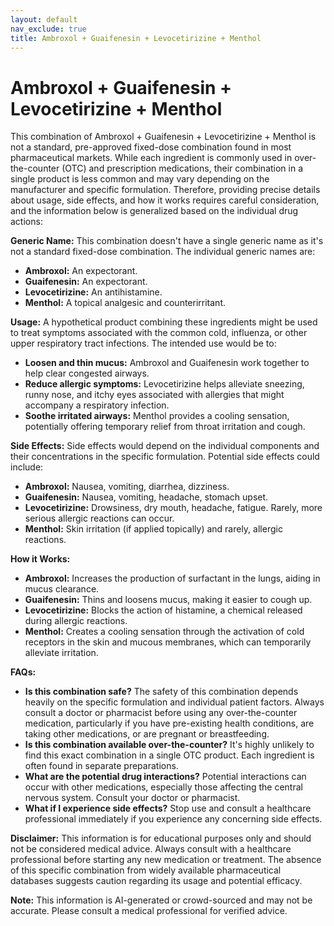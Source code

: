 ```yaml
---
layout: default
nav_exclude: true
title: Ambroxol + Guaifenesin + Levocetirizine + Menthol
---
```


# Ambroxol + Guaifenesin + Levocetirizine + Menthol

This combination of Ambroxol + Guaifenesin + Levocetirizine + Menthol is not a standard, pre-approved fixed-dose combination found in most pharmaceutical markets.  While each ingredient is commonly used in over-the-counter (OTC) and prescription medications, their combination in a single product is less common and may vary depending on the manufacturer and specific formulation. Therefore, providing precise details about usage, side effects, and how it works requires careful consideration, and the information below is generalized based on the individual drug actions:


**Generic Name:**  This combination doesn't have a single generic name as it's not a standard fixed-dose combination.  The individual generic names are:

* **Ambroxol:**  An expectorant.
* **Guaifenesin:** An expectorant.
* **Levocetirizine:** An antihistamine.
* **Menthol:** A topical analgesic and counterirritant.


**Usage:**  A hypothetical product combining these ingredients might be used to treat symptoms associated with the common cold, influenza, or other upper respiratory tract infections.  The intended use would be to:

* **Loosen and thin mucus:** Ambroxol and Guaifenesin work together to help clear congested airways.
* **Reduce allergic symptoms:** Levocetirizine helps alleviate sneezing, runny nose, and itchy eyes associated with allergies that might accompany a respiratory infection.
* **Soothe irritated airways:** Menthol provides a cooling sensation, potentially offering temporary relief from throat irritation and cough.


**Side Effects:** Side effects would depend on the individual components and their concentrations in the specific formulation. Potential side effects could include:

* **Ambroxol:** Nausea, vomiting, diarrhea, dizziness.
* **Guaifenesin:** Nausea, vomiting, headache, stomach upset.
* **Levocetirizine:** Drowsiness, dry mouth, headache, fatigue.  Rarely, more serious allergic reactions can occur.
* **Menthol:**  Skin irritation (if applied topically) and rarely, allergic reactions.


**How it Works:**

* **Ambroxol:** Increases the production of surfactant in the lungs, aiding in mucus clearance.
* **Guaifenesin:** Thins and loosens mucus, making it easier to cough up.
* **Levocetirizine:** Blocks the action of histamine, a chemical released during allergic reactions.
* **Menthol:** Creates a cooling sensation through the activation of cold receptors in the skin and mucous membranes, which can temporarily alleviate irritation.


**FAQs:**

* **Is this combination safe?**  The safety of this combination depends heavily on the specific formulation and individual patient factors.  Always consult a doctor or pharmacist before using any over-the-counter medication, particularly if you have pre-existing health conditions, are taking other medications, or are pregnant or breastfeeding.
* **Is this combination available over-the-counter?**  It's highly unlikely to find this exact combination in a single OTC product. Each ingredient is often found in separate preparations.
* **What are the potential drug interactions?**  Potential interactions can occur with other medications, especially those affecting the central nervous system. Consult your doctor or pharmacist.
* **What if I experience side effects?** Stop use and consult a healthcare professional immediately if you experience any concerning side effects.

**Disclaimer:** This information is for educational purposes only and should not be considered medical advice.  Always consult with a healthcare professional before starting any new medication or treatment. The absence of this specific combination from widely available pharmaceutical databases suggests caution regarding its usage and potential efficacy.


**Note:** This information is AI-generated or crowd-sourced and may not be accurate. Please consult a medical professional for verified advice.